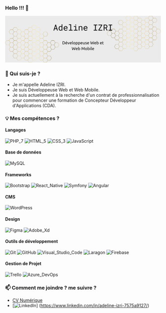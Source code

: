 ### Hello !!! &#x1F44B;

![bannière](/assets/img/banniere.png)

### &#x1F64B; Qui suis-je ?

- Je m'appelle Adeline IZRI.
- Je suis Développeuse Web et Web Mobile.
- Je suis actuellement à la recherche d'un contrat de professionnalisation pour commencer une formation de Concepteur Développeur d'Applications (CDA).

### &#x1F4A1; Mes compétences ?

#### Langages

![PHP_7](https://img.shields.io/badge/-PHP_7-777BB4?style=plastic&logo=php&logoColor=white)
![HTML_5](https://img.shields.io/badge/-HTML_5-E34F26?style=plastic&logo=html5&logoColor=white)
![CSS_3](https://img.shields.io/badge/-CSS_3-1572B6?style=plastic&logo=css3&logoColor=white)
![JavaScript](https://img.shields.io/badge/-JavaScript-F7DF1E?style=plastic&logo=javascript&logoColor=white)

#### Base de données

![MySQL](https://img.shields.io/badge/-MySQL-4479A1?style=plastic&logo=mysql&logoColor=white)

#### Frameworks

![Bootstrap](https://img.shields.io/badge/-Bootstrap-7952B3?style=plastic&logo=bootstrap&logoColor=white)
![React_Native](https://img.shields.io/badge/-React_Native-61DAFB?style=plastic&logo=react&logoColor=white)
![Symfony](https://img.shields.io/badge/-Symfony-000000?style=plastic&logo=symfony&logoColor=white)
![Angular](https://img.shields.io/badge/-Angular-DD0031?style=plastic&logo=angular&logoColor=white)

#### CMS

![WordPress](https://img.shields.io/badge/-WordPress-21759B?style=plastic&logo=wordpress&logoColor=white)

#### Design

![Figma](https://img.shields.io/badge/-Figma-F24E1E?style=plastic&logo=figma&logoColor=white)
![Adobe_Xd](https://img.shields.io/badge/-Adobe_Xd-FF61F6?style=plastic&logo=adobexd&logoColor=white)

#### Outils de développement

![Git](https://img.shields.io/badge/-Git-F05032?style=plastic&logo=git&logoColor=white)
![GitHub](https://img.shields.io/badge/-GitHub-181717?style=plastic&logo=github&logoColor=white)
![Visual_Studio_Code](https://img.shields.io/badge/-Visual_Studio_Code-007ACC?style=plastic&logo=visualstudiocode&logoColor=white)
![Laragon](https://img.shields.io/badge/-Laragon-0E83CD?style=plastic&logo=laragon&logoColor=white)
![Firebase](https://img.shields.io/badge/-Firebase-FFCA28?style=plastic&logo=firebase&logoColor=white)

#### Gestion de Projet

![Trello](https://img.shields.io/badge/-Trello-0052CC?style=plastic&logo=trello&logoColor=white)
![Azure_DevOps](https://img.shields.io/badge/-Azure_DevOps-0078D7?style=plastic&logo=azuredevops&logoColor=white)

### &#x1F4EB; Comment me joindre ? me suivre ?

- [CV Numérique](https://adeline-i.github.io/CV/)
- [![LinkedIn](https://img.shields.io/badge/-LinkedIn-0A66C2?style=plastic&logo=linkedin&logoColor=white?)]
  (https://www.linkedin.com/in/adeline-izri-7575a9127/)
